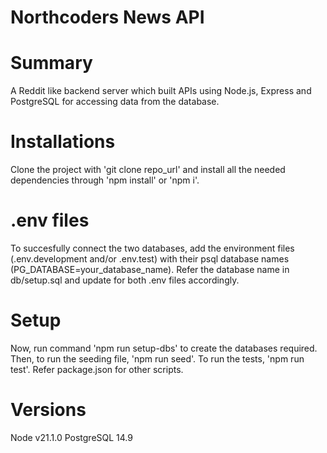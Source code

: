 # Northcoders News API

# Summary
A Reddit like backend server which built APIs using Node.js, Express and PostgreSQL for accessing data from the database.

# Installations
Clone the project with 'git clone repo_url' and install all the needed dependencies through 'npm install' or 'npm i'.

# .env files
To succesfully connect the two databases, add the environment files (.env.development and/or .env.test) with their psql database names (PG_DATABASE=your_database_name). Refer the database name in db/setup.sql and update for both .env files accordingly.

# Setup
Now, run command 'npm run setup-dbs' to create the databases required.
Then, to run the seeding file, 'npm run seed'.
To run the tests, 'npm run test'.
Refer package.json for other scripts.

# Versions
Node v21.1.0
PostgreSQL 14.9
